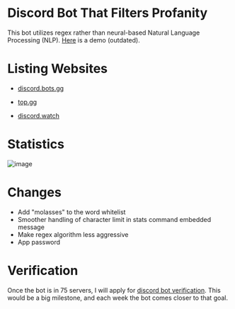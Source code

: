 # Discord Bot That Filters Profanity 
This bot utilizes regex rather than neural-based Natural Language Processing (NLP). [Here](https://youtu.be/3u8xdN3v22I) is a demo (outdated). 

# Listing Websites
* [discord.bots.gg](https://discord.bots.gg/bots/986412902250594324)

* [top.gg](https://top.gg/bot/986412902250594324)

* [discord.watch](https://discord.watch/applications/986412902250594324)

# Statistics
![image](https://cdn.discordapp.com/attachments/953870034227302470/1114211361371730011/image.png)

# Changes
* Add "molasses" to the word whitelist
* Smoother handling of character limit in stats command embedded message
* Make regex algorithm less aggressive
* App password

# Verification
Once the bot is in 75 servers, I will apply for [discord bot verification](https://support.discord.com/hc/en-us/articles/360040720412-Bot-Verification-and-Data-Whitelisting). This would be a big milestone, and each week the bot comes closer to that goal.
